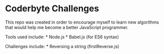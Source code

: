 
Coderbyte Challenges
====================

This repo was created in order to encourage myself to learn new algorithms
that would help me become a better JavaScript programmer.

Tools used include:
	* Node.js
	* Babel.js (for ES6 syntax)

Challenges include:
	* Reversing a string (firstReverse.js)